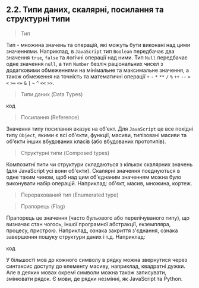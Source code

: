 ## 2.2. Типи даних, скалярні, посилання та структурні типи

> Тип

Тип - множина значень та операцій, які можуть бути виконані над цими значеннями. Наприклад, в `JavaScript` тип `Boolean` передбачає два значення `true`, `false` та логічні операції над ними. Тип `Null` передбачає одне значення `null`, а тип `Number` безліч раціональних чисел з додатковими обмеженнями на мінімальне та максимальне значення, а також обмеження на точність та математичні операції `+` `-` `*` `**` `/` `%` `++` `--` `>` `<` `>=` `<=` `&` `|` `~` `^` `<<` `>>`.

> Типи даних (Data Types)

код

> Посилання (Reference)

Значення типу посилання вказує на об'єкт. Для `JavaScript` це все похідні типу `Object`, якими є всі об'єкти, функції, масиви, типізовані масиви та об'єкти інших вбудованих класів (або вбудованих прототипів).

> Структурні типи (Composed types)

Композитні типи чи структури складаються з кількох скалярних значень (для JavaScript усі вони об'єкти). Скалярні значення поєднуються в одне таким чином, щоб над цим об'єднаним значенням можна було виконувати набір операцій. Наприклад: об'єкт, масив, множина, кортеж.

> Перерахований тип (Enumerated type)

> Прапорець (Flag)

Прапорець це значення (часто бульового або перелічуваного типу), що визначає стан чогось, іншої програмної абстракції, екземпляра, процесу, пристрою. Наприклад, ознака закриття з'єднання, ознака завершення пошуку структури даних і т.д. Наприклад:

код

У більшості мов до кожного символу в рядку можна звернутися через синтаксис доступу до елементу масиву, наприклад, квадратні дужки. Але в деяких мовах окремі символи можна також записувати, змінювати рядок. Є мови, де рядки незмінні, як JavaScript та Python.
